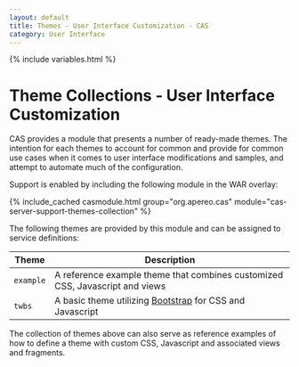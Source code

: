 ```yaml
---
layout: default
title: Themes - User Interface Customization - CAS
category: User Interface
---
```


{% include variables.html %}

# Theme Collections - User Interface Customization

CAS provides a module that presents a number of ready-made themes. The intention for each themes
to account for common and provide for common use cases when it comes to user interface modifications
and samples, and attempt to automate much of the configuration.

Support is enabled by including the following module in the WAR overlay:

{% include_cached casmodule.html group="org.apereo.cas" module="cas-server-support-themes-collection" %}

The following themes are provided by this module and can be assigned to service definitions:

| Theme     | Description                                                                                     |
|-----------|-------------------------------------------------------------------------------------------------|
| `example` | A reference example theme that combines customized CSS, Javascript and views                    |
| `twbs`    | A basic theme utilizing [Bootstrap](http://getbootstrap.com "Bootstrap") for CSS and Javascript |

The collection of themes above can also serve as reference examples of how to define a theme with
custom CSS, Javascript and associated views and fragments.
